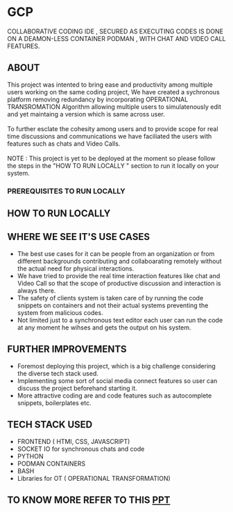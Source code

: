 # GCP
COLLABORATIVE CODING IDE , SECURED AS EXECUTING CODES IS DONE ON A DEAMON-LESS CONTAINER PODMAN , WITH CHAT AND VIDEO CALL FEATURES.

## ABOUT
This project was intented to bring ease and productivity among multiple users working on the same coding project, We have created a sychronous platform removing redundancy by incorporating OPERATIONAL TRANSROMATION Algorithm allowing multiple users to simulatenously edit and yet maintaing a version which is same across user.
<br/>
<br/>
To further esclate the cohesity among users and to provide scope for real time discussions and communications we have faciliated the users with features such as chats and Video Calls.
<br/>
<br/>
NOTE : This project is yet to be deployed at the moment so please follow the steps in the "HOW TO RUN LOCALLY " section to run it locally on your system.

### PREREQUISITES TO RUN LOCALLY 


## HOW TO RUN LOCALLY 


## WHERE WE SEE IT'S USE CASES 
* The best use cases for it can be people from an organization or from different backgrounds contributing and collaboarating remotely without the actual need for physical interactions.
* We have tried to provide the real time interaction features like chat and Video Call so that the scope of productive discussion and interaction is always there.
* The safety of clients system is taken care of by running the code snippets on containers and not their actual systems preventing the system from malicious codes.
* Not limited just to a synchronous text editor each user can run the code at any moment he wihses and gets the output on his system.

## FURTHER IMPROVEMENTS

* Foremost deploying this project, which is a big challenge considering the diverse tech stack used.
* Implementing some sort of social media connect features so user can discuss the project beforehand starting it.
* More attractive coding are and code features such as autocomplete snippets, boilerplates etc.

## TECH STACK USED

* FRONTEND ( HTMl, CSS, JAVASCRIPT) 
* SOCKET IO for synchronous chats and code
* PYTHON 
* PODMAN CONTAINERS
* BASH
* Libraries for OT ( OPERATIONAL TRANSFORMATION)

## TO KNOW MORE REFER TO THIS [PPT](https://docs.google.com/presentation/d/1swEnctdIqO-o6HL93Xx1libZsJMHsC9bXHB4LE6mqoM/edit?usp=sharing)
